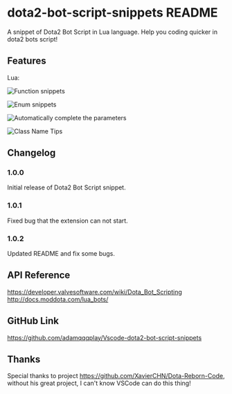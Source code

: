 # dota2-bot-script-snippets README

A snippet of Dota2 Bot Script in Lua language. Help you coding quicker in dota2 bots script!

## Features

Lua: 

![Function snippets](https://raw.githubusercontent.com/adamqqqplay/Vscode-dota2-bot-script-snippets/master/images/feature-1.png)

![Enum snippets](https://raw.githubusercontent.com/adamqqqplay/Vscode-dota2-bot-script-snippets/master/images/feature-2.png)

![Automatically complete the parameters](https://raw.githubusercontent.com/adamqqqplay/Vscode-dota2-bot-script-snippets/master/images/feature-3.png)

![Class Name Tips](https://raw.githubusercontent.com/adamqqqplay/Vscode-dota2-bot-script-snippets/master/images/feature-4.png)

## Changelog
### 1.0.0

Initial release of Dota2 Bot Script snippet.

### 1.0.1

Fixed bug that the extension can not start.

### 1.0.2

Updated README and fix some bugs.

## API Reference
https://developer.valvesoftware.com/wiki/Dota_Bot_Scripting
http://docs.moddota.com/lua_bots/

## GitHub Link
https://github.com/adamqqqplay/Vscode-dota2-bot-script-snippets

## Thanks
Special thanks to project https://github.com/XavierCHN/Dota-Reborn-Code, without his great project, I can't know VSCode can do this thing!
